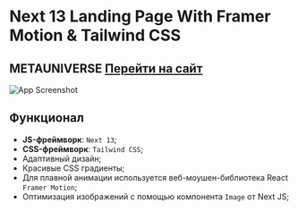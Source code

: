 # Next 13 Landing Page With Framer Motion & Tailwind CSS

## METAUNIVERSE [Перейти на сайт](https://metaverse-next13-uplerika.vercel.app/)

![App Screenshot](https://raw.githubusercontent.com/Uplerika/Website-Next13/main/public/Meta-Next13.gif)

## Функционал

- **JS-фреймворк**: `Next 13`;
- **CSS-фреймворк**: `Tailwind CSS`;
- Адаптивный дизайн;
- Красивые CSS градиенты;
- Для плавной анимации используется веб-моушен-библиотека React `Framer Motion`;
- Оптимизация изображений с помощью компонента `Image` от Next JS;
